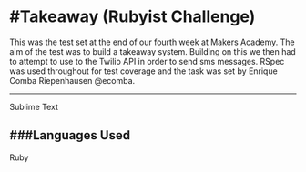 #Takeaway (Rubyist Challenge) 
=================

This was the test set at the end of our fourth week at Makers Academy. The aim of the test was to build a takeaway system. Building on this we then had to attempt to use to the Twilio API in order to send sms messages. RSpec was used throughout for test coverage and the task was set by Enrique Comba Riepenhausen @ecomba.

-----------

Sublime Text

###Languages Used
----------
Ruby
